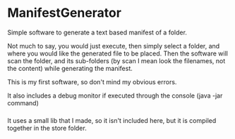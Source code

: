 # ManifestGenerator
Simple software to generate a text based manifest of a folder.

Not much to say, you would just execute, then simply select a folder, and where you would like the generated file to be placed.
Then the software will scan the folder, and its sub-folders (by scan I mean look the filenames, not the content) while generating
the manifest.

This is my first software, so don't mind my obvious errors.

It also includes a debug monitor if executed through the console (java -jar command)

###

It uses a small lib that I made, so it isn't included here, but it is compiled together in the store folder.
